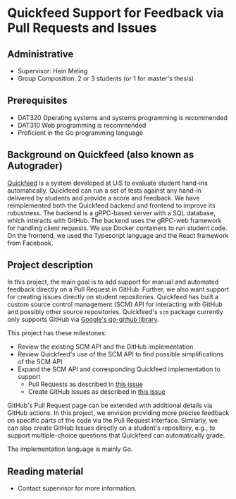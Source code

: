 # Quickfeed Support for Feedback via Pull Requests and Issues

## Administrative

- Supervisor: Hein Meling
- Group Composition: 2 or 3 students (or 1 for master's thesis)

## Prerequisites

- DAT320 Operating systems and systems programming is recommended
- DAT310 Web programming is recommended
- Proficient in the Go programming language

## Background on Quickfeed (also known as Autograder)

[Quickfeed][1] is a system developed at UiS to evaluate student hand-ins automatically.
Quickfeed can run a set of tests against any hand-in delivered by students and provide a score and feedback.
We have reimplemented both the Quickfeed backend and frontend to improve its robustness.
The backend is a gRPC-based server with a SQL database, which interacts with GitHub.
The backend uses the gRPC-web framework for handling client requests.
We use Docker containers to run student code.
On the frontend, we used the Typescript language and the React framework from Facebook.

## Project description

In this project, the main goal is to add support for manual and automated feedback directly on a Pull Request in GitHub.
Further, we also want support for creating issues directly on student repositories.
Quickfeed has built a custom source control management (SCM) API for interacting with GitHub and possibly other source repositories.
Quickfeed's `scm` package currently only supports GitHub via [Google's go-github library][2].

This project has these milestones:

- Review the existing SCM API and the GitHub implementation
- Review Quickfeed's use of the SCM API to find possible simplifications of the SCM API
- Expand the SCM API and corresponding Quickfeed implementation to support
  - Pull Requests as described in [this issue][4]
  - Create GitHub Issues as described in [this issue][5]

GitHub's Pull Request page can be extended with additional details via GitHub actions.
In this project, we envision providing more precise feedback on specific parts of the code via the Pull Request interface.
Similarly, we can also create GitHub Issues directly on a student's repository, e.g., to support multiple-choice questions that Quickfeed can automatically grade.

The implementation language is mainly Go.

## Reading material

- Contact supervisor for more information.

[1]: https://github.com/autograde/quickfeed
[2]: https://github.com/google/go-github
[3]: https://github.com/xanzy/go-gitlab
[4]: https://github.com/autograde/quickfeed/issues/416
[5]: https://github.com/autograde/quickfeed/issues/302
